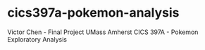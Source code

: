 # cics397a-pokemon-analysis
Victor Chen - Final Project UMass Amherst CICS 397A - Pokemon Exploratory Analysis
